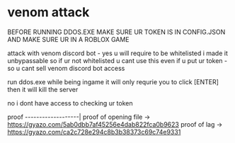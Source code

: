 # venom attack

BEFORE RUNNING DDOS.EXE MAKE SURE UR TOKEN IS IN CONFIG.JSON AND MAKE SURE UR IN A ROBLOX GAME

attack with venom discord bot - yes u will require to be whitelisted i made it unbypassable so if ur not whitelisted u cant use this even if u put ur token - so u cant sell venom discord bot access 

run ddos.exe while being ingame it will only requrie you to click [ENTER] then it will kill the server 

no i dont have access to checking ur token

proof
-------------------|
proof of opening file -> https://gyazo.com/5ab0dbb7af45256e4dab822fca0b9623
proof of lag -> https://gyazo.com/ca2c728e294c8b3b38373c69c74e9331
